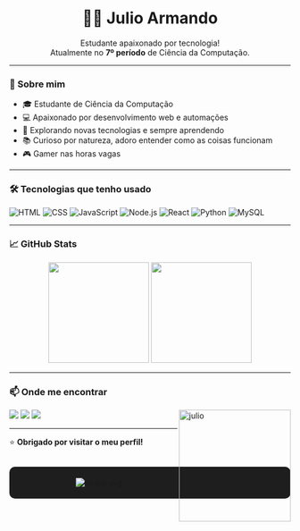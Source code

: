 <h1 align="center">👨‍💻 Julio Armando</h1>

<p align="center">
  Estudante apaixonado por tecnologia!<br>
  Atualmente no <strong>7º período</strong> de Ciência da Computação.
</p>

---

### 🚀 Sobre mim

- 🎓 Estudante de Ciência da Computação  
- 💻 Apaixonado por desenvolvimento web e automações  
- 🔭 Explorando novas tecnologias e sempre aprendendo  
- 📚 Curioso por natureza, adoro entender como as coisas funcionam  
- 🎮 Gamer nas horas vagas 

---

### 🛠️ Tecnologias que tenho usado

![HTML](https://img.shields.io/badge/HTML5-E34F26?style=for-the-badge&logo=html5&logoColor=white)
![CSS](https://img.shields.io/badge/CSS3-1572B6?style=for-the-badge&logo=css3&logoColor=white)
![JavaScript](https://img.shields.io/badge/JavaScript-F7DF1E?style=for-the-badge&logo=javascript&logoColor=black)
![Node.js](https://img.shields.io/badge/Node.js-339933?style=for-the-badge&logo=nodedotjs&logoColor=white)
![React](https://img.shields.io/badge/React-20232A?style=for-the-badge&logo=react&logoColor=61DAFB)
![Python](https://img.shields.io/badge/Python-3776AB?style=for-the-badge&logo=python&logoColor=white)
![MySQL](https://img.shields.io/badge/MySQL-00000F?style=for-the-badge&logo=mysql&logoColor=white)

---

### 📈 GitHub Stats

<div align="center">
  <img height="180em" src="https://github-readme-stats.vercel.app/api?username=julioarmando&show_icons=true&theme=tokyonight" />
  <img height="180em" src="https://github-readme-stats.vercel.app/api/top-langs/?username=julioarmando&layout=compact&theme=tokyonight"/>
</div>

---

### 📫 Onde me encontrar

<div> 
  <img align="right" alt="julio" height="200" width"150" src= "https://cdn.discordapp.com/attachments/1153878811511885955/1359243356735144048/eu_ia_kk.png?ex=67f6c585&is=67f57405&hm=2ded938ca210ea7c99e5fbc0bc6ffdcc38edbe56943e39a07907bb7084a24de1&" />
  <a href="mailto:armandotks70@gmail.com" target="_blank"><img src="https://img.shields.io/badge/Gmail-D14836?style=for-the-badge&logo=gmail&logoColor=white" /></a>
   <a href="https://www.instagram.com/julio_.armando/" target="_blank"><img src="https://img.shields.io/badge/Instagram-E4405F?style=for-the-badge&logo=instagram&logoColor=white" /></a>
   <a href="https://www.linkedin.com/in/j%C3%BAlio-armando-a921b8261/" target="_blank"><img src="https://img.shields.io/badge/LinkedIn-0077B5?style=for-the-badge&logo=linkedin&logoColor=white" /></a>
 
</div>

---

⭐ **Obrigado por visitar o meu perfil!**

##

<div align="center" style="background-color:#1e1e1e; padding: 20px; border-radius: 10px;">
  
  <img src="https://github.com/armandotks/armandotks/blob/output/github-contribution-grid-snake.svg" alt="snake svg"/>

</div>
